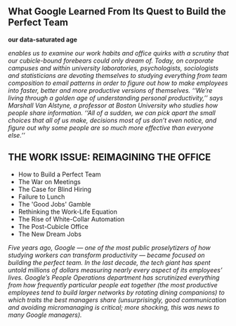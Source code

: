 ## What Google Learned From Its Quest to Build the Perfect Team

 **our data-saturated age**

 *enables us to examine our work habits and office quirks with a scrutiny that our cubicle-bound forebears could only dream of. Today, on corporate campuses and within university laboratories, psychologists, sociologists and statisticians are devoting themselves to studying everything from team composition to email patterns in order to figure out how to make employees into faster, better and more productive versions of themselves. ‘‘We’re living through a golden age of understanding personal productivity,’’ says Marshall Van Alstyne, a professor at Boston University who studies how people share information. ‘‘All of a sudden, we can pick apart the small choices that all of us make, decisions most of us don’t even notice, and figure out why some people are so much more effective than everyone else.’’*


 ## THE WORK ISSUE: REIMAGINING THE OFFICE

 - How to Build a Perfect Team
 - The War on Meetings
 - The Case for Blind Hiring
 - Failure to Lunch
 - The 'Good Jobs' Gamble
 - Rethinking the Work-Life Equation
 - The Rise of White-Collar Automation
 - The Post-Cubicle Office
 - The New Dream Jobs



 *Five years ago, Google — one of the most public proselytizers of how studying workers can transform productivity — became focused on building the perfect team. In the last decade, the tech giant has spent untold millions of dollars measuring nearly every aspect of its employees’ lives. Google’s People Operations department has scrutinized everything from how frequently particular people eat together (the most productive employees tend to build larger networks by rotating dining companions) to which traits the best managers share (unsurprisingly, good communication and avoiding micromanaging is critical; more shocking, this was news to many Google managers).*
